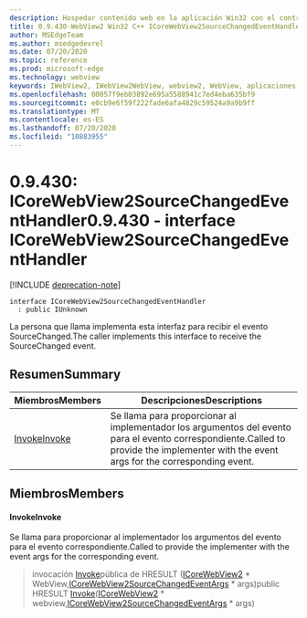 ```yaml
---
description: Hospedar contenido web en la aplicación Win32 con el control Microsoft Edge WebView2
title: 0.9.430-WebView2 Win32 C++ ICoreWebView2SourceChangedEventHandler
author: MSEdgeTeam
ms.author: msedgedevrel
ms.date: 07/20/2020
ms.topic: reference
ms.prod: microsoft-edge
ms.technology: webview
keywords: IWebView2, IWebView2WebView, webview2, WebView, aplicaciones Win32, Win32, Edge, ICoreWebView2, ICoreWebView2Host, control de explorador, HTML Edge
ms.openlocfilehash: 00057f9eb03892e695a5588941c7ed4eba635bf9
ms.sourcegitcommit: e0cb9e6f59f222fade6afa4829c59524a9a9b9ff
ms.translationtype: MT
ms.contentlocale: es-ES
ms.lasthandoff: 07/20/2020
ms.locfileid: "10883955"
---
```

# <span data-ttu-id="70e00-104">0.9.430: ICoreWebView2SourceChangedEventHandler</span><span class="sxs-lookup"><span data-stu-id="70e00-104">0.9.430 - interface ICoreWebView2SourceChangedEventHandler</span></span> 

[!INCLUDE [deprecation-note](../../includes/deprecation-note.md)]

```
interface ICoreWebView2SourceChangedEventHandler
  : public IUnknown
```

<span data-ttu-id="70e00-105">La persona que llama implementa esta interfaz para recibir el evento SourceChanged.</span><span class="sxs-lookup"><span data-stu-id="70e00-105">The caller implements this interface to receive the SourceChanged event.</span></span>

## <span data-ttu-id="70e00-106">Resumen</span><span class="sxs-lookup"><span data-stu-id="70e00-106">Summary</span></span>

 <span data-ttu-id="70e00-107">Miembros</span><span class="sxs-lookup"><span data-stu-id="70e00-107">Members</span></span>                        | <span data-ttu-id="70e00-108">Descripciones</span><span class="sxs-lookup"><span data-stu-id="70e00-108">Descriptions</span></span>
--------------------------------|---------------------------------------------
[<span data-ttu-id="70e00-109">Invoke</span><span class="sxs-lookup"><span data-stu-id="70e00-109">Invoke</span></span>](#invoke) | <span data-ttu-id="70e00-110">Se llama para proporcionar al implementador los argumentos del evento para el evento correspondiente.</span><span class="sxs-lookup"><span data-stu-id="70e00-110">Called to provide the implementer with the event args for the corresponding event.</span></span>

## <span data-ttu-id="70e00-111">Miembros</span><span class="sxs-lookup"><span data-stu-id="70e00-111">Members</span></span>

#### <span data-ttu-id="70e00-112">Invoke</span><span class="sxs-lookup"><span data-stu-id="70e00-112">Invoke</span></span> 

<span data-ttu-id="70e00-113">Se llama para proporcionar al implementador los argumentos del evento para el evento correspondiente.</span><span class="sxs-lookup"><span data-stu-id="70e00-113">Called to provide the implementer with the event args for the corresponding event.</span></span>

> <span data-ttu-id="70e00-114">invocación [Invoke](#invoke)pública de HRESULT ([ICoreWebView2](ICoreWebView2.md) \* WebView,[ICoreWebView2SourceChangedEventArgs](ICoreWebView2SourceChangedEventArgs.md) \* args)</span><span class="sxs-lookup"><span data-stu-id="70e00-114">public HRESULT [Invoke](#invoke)([ICoreWebView2](ICoreWebView2.md) \* webview,[ICoreWebView2SourceChangedEventArgs](ICoreWebView2SourceChangedEventArgs.md) \* args)</span></span>

